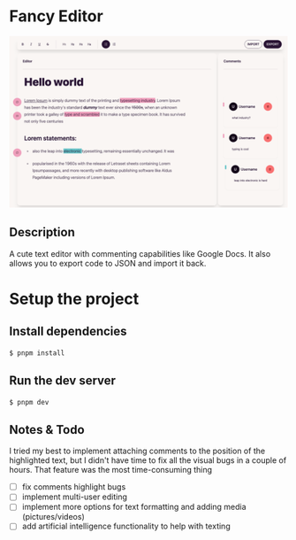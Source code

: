 # Fancy Editor

![screenshot](screenshot.png)

## Description

A cute text editor with commenting capabilities like Google Docs. It also allows you to export code to JSON and import it back.

# Setup the project

## Install dependencies

```bash
$ pnpm install
```

## Run the dev server

```bash
$ pnpm dev
```

## Notes & Todo

I tried my best to implement attaching comments to the position of the highlighted text, but I didn't have time to fix all the visual bugs in a couple of hours. That feature was the most time-consuming thing

- [ ] fix comments highlight bugs
- [ ] implement multi-user editing
- [ ] implement more options for text formatting and adding media (pictures/videos)
- [ ] add artificial intelligence functionality to help with texting
